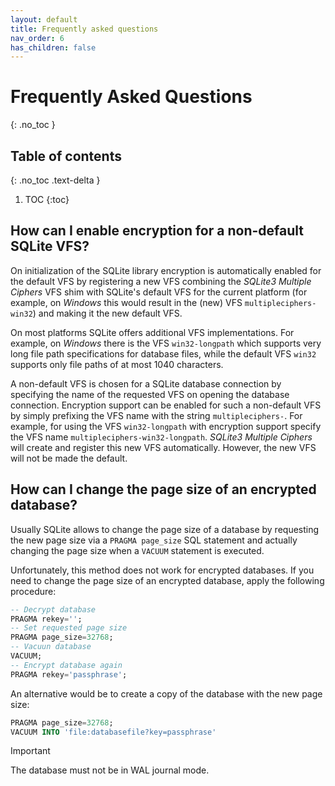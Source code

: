 ```yaml
---
layout: default
title: Frequently asked questions
nav_order: 6
has_children: false
---
```

# Frequently Asked Questions
{: .no_toc }

## Table of contents
{: .no_toc .text-delta }

1. TOC
{:toc}

## How can I enable encryption for a non-default SQLite VFS?

On initialization of the SQLite library encryption is automatically enabled for the default VFS by registering a new VFS combining the _SQLite3 Multiple Ciphers_ VFS shim with SQLite's default VFS for the current platform (for example, on _Windows_ this would result in the (new) VFS `multipleciphers-win32`) and making it the new default VFS.

On most platforms SQLite offers additional VFS implementations. For example, on _Windows_ there is the VFS `win32-longpath` which supports very long file path specifications for database files, while the default VFS `win32` supports only file paths of at most 1040 characters.

A non-default VFS is chosen for a SQLite database connection by specifying the name of the requested VFS on opening the database connection. Encryption support can be enabled for such a non-default VFS by simply prefixing the VFS name with the string `multipleciphers-`. For example, for using the VFS `win32-longpath` with encryption support specify the VFS name `multipleciphers-win32-longpath`. _SQLite3 Multiple Ciphers_ will create and register this new VFS automatically. However, the new VFS will not be made the default.

## How can I change the page size of an encrypted database?

Usually SQLite allows to change the page size of a database by requesting the new page size via a `PRAGMA page_size` SQL statement and actually changing the page size when a `VACUUM` statement is executed.

Unfortunately, this method does not work for encrypted databases. If you need to change the page size of an encrypted database, apply the following procedure:

```SQL
-- Decrypt database
PRAGMA rekey='';
-- Set requested page size
PRAGMA page_size=32768;
-- Vacuun database
VACUUM;
-- Encrypt database again
PRAGMA rekey='passphrase';
```

An alternative would be to create a copy of the database with the new page size:

```SQL
PRAGMA page_size=32768;
VACUUM INTO 'file:databasefile?key=passphrase'
```

> [!IMPORTANT]
> The database must not be in WAL journal mode.

<!--
<details>

<summary></summary>

</details>

<details>

<summary></summary>

</details>

<details>

<summary></summary>

</details>

-->
